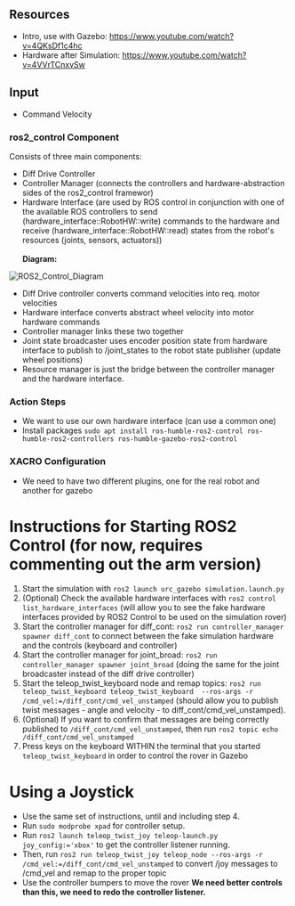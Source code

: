 ## Resources
- Intro, use with Gazebo: https://www.youtube.com/watch?v=4QKsDf1c4hc
- Hardware after Simulation: https://www.youtube.com/watch?v=4VVrTCnxvSw

## Input
- Command Velocity

### ros2_control Component
Consists of three main components:
- Diff Drive Controller
- Controller Manager (connects the controllers and hardware-abstraction sides of the ros2_control framewor)
- Hardware Interface (are used by ROS control in conjunction with one of the available ROS controllers to send (hardware_interface::RobotHW::write) commands to the hardware and receive (hardware_interface::RobotHW::read) states from the robot's resources (joints, sensors, actuators))
<br></br>
**Diagram:**

![ROS2_Control_Diagram](https://control.ros.org/master/_images/components_architecture.png "ROS2 Control Diagram")

- Diff Drive controller converts command velocities into req. motor velocities 
- Hardware interface converts abstract wheel velocity into motor hardware commands
- Controller manager links these two together
- Joint state broadcaster uses encoder position state from hardware interface to publish to /joint_states to the robot state publisher (update wheel positions)
- Resource manager is just the bridge between the controller manager and the hardware interface.

### Action Steps
- We want to use our own hardware interface (can use a common one)
- Install packages
    `sudo apt install ros-humble-ros2-control ros-humble-ros2-controllers ros-humble-gazebo-ros2-control`

### XACRO Configuration
- We need to have two different plugins, one for the real robot and another for gazebo


# Instructions for Starting ROS2 Control (for now, requires commenting out the arm version)
1. Start the simulation with `ros2 launch urc_gazebo simulation.launch.py`
2. (Optional) Check the available hardware interfaces with `ros2 control list_hardware_interfaces` (will allow you to see the fake hardware interfaces provided by ROS2 Control to be used on the simulation rover)
3. Start the controller manager for diff_cont: `ros2 run controller_manager spawner diff_cont` to connect between the fake simulation hardware and the controls (keyboard and controller)
4. Start the controller manager for joint_broad: `ros2 run controller_manager spawner joint_broad` (doing the same for the joint broadcaster instead of the diff drive controller)
5. Start the teleop_twist_keyboard node and remap topics: `ros2 run teleop_twist_keyboard teleop_twist_keyboard  --ros-args -r /cmd_vel:=/diff_cont/cmd_vel_unstamped` (should allow you to publish twist messages - angle and velocity - to diff_cont/cmd_vel_unstamped).
6. (Optional) If you want to confirm that messages are being correctly published to `/diff_cont/cmd_vel_unstamped`, then run `ros2 topic echo /diff_cont/cmd_vel_unstamped`
7. Press keys on the keyboard WITHIN the terminal that you started `teleop_twist_keyboard` in order to control the rover in Gazebo

# Using a Joystick
- Use the same set of instructions, until and including step 4.
- Run `sudo modprobe xpad` for controller setup.
- Run `ros2 launch teleop_twist_joy teleop-launch.py joy_config:='xbox'` to get the controller listener running.
- Then, run `ros2 run teleop_twist_joy teleop_node --ros-args -r  /cmd_vel:=/diff_cont/cmd_vel_unstamped` to convert /joy messages to /cmd_vel and remap to the proper topic
- Use the controller bumpers to move the rover
**We need better controls than this, we need to redo the controller listener.**

